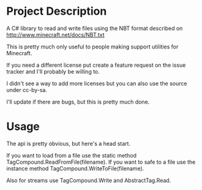 # Project Description
A C# library to read and write files using the NBT format described on http://www.minecraft.net/docs/NBT.txt

This is pretty much only useful to people making support utilities for Minecraft.

If you need a different license put create a feature request on the issue tracker and I'll probably be willing to.

I didn't see a way to add more licenses but you can also use the source under cc-by-sa.

I'll update if there are bugs, but this is pretty much done.

# Usage
The api is pretty obvious, but here's a head start.

If you want to load from a file use the static method TagCompound.ReadFromFile(filename).
If you want to safe to a file use the instance method TagCompound.WriteToFile(filename).

Also for streams use TagCompound.Write and AbstractTag.Read.
